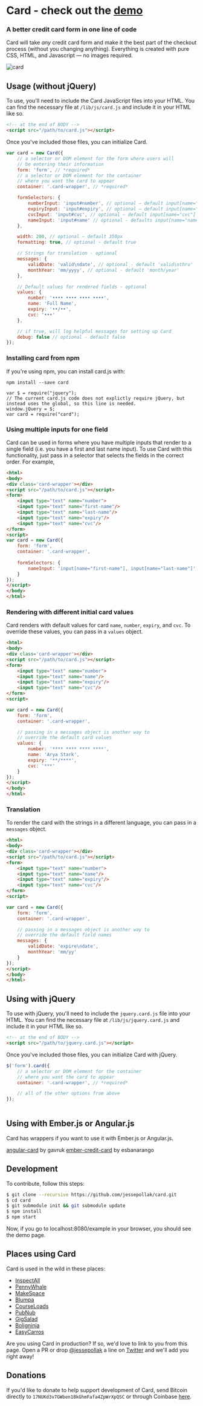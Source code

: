 # Card - check out the **[demo](https://jessepollak.github.io/card)**

### A better credit card form in one line of code

Card will take *any* credit card form and make it the best part of the checkout process (without you changing anything). Everything is created with pure CSS, HTML, and Javascript — no images required.

![card](http://i.imgur.com/qG3TenO.gif)

## Usage (without jQuery)

To use, you'll need to include the Card JavaScript files into your HTML. You can find the necessary file at `/lib/js/card.js` and include it in your HTML like so.

```html
<!-- at the end of BODY -->
<script src="/path/to/card.js"></script>
```

Once you've included those files, you can initialize Card.

```javascript
var card = new Card({
    // a selector or DOM element for the form where users will
    // be entering their information
    form: 'form', // *required*
    // a selector or DOM element for the container
    // where you want the card to appear
    container: '.card-wrapper', // *required*

    formSelectors: {
        numberInput: 'input#number', // optional — default input[name="number"]
        expiryInput: 'input#expiry', // optional — default input[name="expiry"]
        cvcInput: 'input#cvc', // optional — default input[name="cvc"]
        nameInput: 'input#name' // optional - defaults input[name="name"]
    },

    width: 200, // optional — default 350px
    formatting: true, // optional - default true

    // Strings for translation - optional
    messages: {
        validDate: 'valid\ndate', // optional - default 'valid\nthru'
        monthYear: 'mm/yyyy', // optional - default 'month/year'
    },

    // Default values for rendered fields - optional
    values: {
        number: '•••• •••• •••• ••••',
        name: 'Full Name',
        expiry: '••/••',
        cvc: '•••'
    },

    // if true, will log helpful messages for setting up Card
    debug: false // optional - default false
});
```
### Installing card from npm

If you're using npm, you can install card.js with:

    npm install --save card

	var $ = require("jquery");
    // The current card.js code does not explictly require jQuery, but instead uses the global, so this line is needed.
    window.jQuery = $;
    var card = require("card");
    
### Using multiple inputs for one field

Card can be used in forms where you have multiple inputs that render to a single field (i.e. you have a first and last name input). To use Card with this functionality, just pass in a selector that selects the fields in the correct order. For example,

```html
<html>
<body>
<div class='card-wrapper'></div>
<script src="/path/to/card.js"></script>
<form>
    <input type="text" name="number">
    <input type="text" name="first-name"/>
    <input type="text" name="last-name"/>
    <input type="text" name="expiry"/>
    <input type="text" name="cvc"/>
</form>
<script>
var card = new Card({
    form: 'form',
    container: '.card-wrapper',
    
    formSelectors: {
        nameInput: 'input[name="first-name"], input[name="last-name"]'
    }
});
</script>
</body>
</html>
```

### Rendering with different initial card values

Card renders with default values for card `name`, `number`, `expiry`, and `cvc`. To override these values, you can pass in a `values` object.

```html
<html>
<body>
<div class='card-wrapper'></div>
<script src="/path/to/card.js"></script>
<form>
    <input type="text" name="number">
    <input type="text" name="name"/>
    <input type="text" name="expiry"/>
    <input type="text" name="cvc"/>
</form>
<script>

var card = new Card({
    form: 'form',
    container: '.card-wrapper',

    // passing in a messages object is another way to 
    // override the default card values
    values: {
        number: '**** **** **** ****',
        name: 'Arya Stark',
        expiry: '**/****',
        cvc: '***'
    }
});
</script>
</body>
</html>
```

### Translation

To render the card with the strings in a different language, you can pass in a `messages` object.

```html
<html>
<body>
<div class='card-wrapper'></div>
<script src="/path/to/card.js"></script>
<form>
    <input type="text" name="number">
    <input type="text" name="name"/>
    <input type="text" name="expiry"/>
    <input type="text" name="cvc"/>
</form>
<script>

var card = new Card({
    form: 'form',
    container: '.card-wrapper',

    // passing in a messages object is another way to 
    // override the default field names
    messages: {
        validDate: 'expire\ndate',
        monthYear: 'mm/yy'
    }
});
</script>
</body>
</html>
```

## Using with jQuery

To use with jQuery, you'll need to include the `jquery.card.js` file into your HTML. You can find the necessary file at `/lib/js/jquery.card.js` and include it in your HTML like so.

```html
<!-- at the end of BODY -->
<script src="/path/to/jquery.card.js"></script>
```

Once you've included those files, you can initialize Card with jQuery.

```javascript
$('form').card({
    // a selector or DOM element for the container
    // where you want the card to appear
    container: '.card-wrapper', // *required*

    // all of the other options from above
});
   
```
## Using with Ember.js or Angular.js

Card has wrappers if you want to use it with Ember.js or Angular.js.

[angular-card](https://github.com/gavruk/angular-card) by gavruk
[ember-credit-card](https://github.com/esbanarango/ember-credit-card) by esbanarango

## Development

To contribute, follow this steps:

```bash
$ git clone --recursive https://github.com/jessepollak/card.git
$ cd card
$ git submodule init && git submodule update
$ npm install
$ npm start
```

Now, if you go to localhost:8080/example in your browser, you should see the demo page.

## Places using Card

Card is used in the wild in these places:

* [InspectAll](http://www.inspectall.com/)
* [PennyWhale](https://www.pennywhale.com/)
* [MakeSpace](https://www.makespace.com/)
* [Blumpa](http://www.blumpa.com/)
* [CourseLoads](http://www.courseloads.com/)
* [PubNub](http://pubnub.com/)
* [GigSalad](https://www.gigsalad.com)
* [Boligninja](http://www.boligninja.dk)
* [EasyCarros](http://www.easycarros.com/)

Are you using Card in production? If so, we'd love to link to you from this page. Open a PR or drop [@jessepollak](http://twitter.com/jessepollak) a line on [Twitter](http://twitter.com/jessepollak) and we'll add you right away!

## Donations

If you'd like to donate to help support development of Card, send Bitcoin directly to `17NUKd3v7GWben18kGhmFafa4ZpWrXpQSC` or through Coinbase [here](https://coinbase.com/jessepollak).
